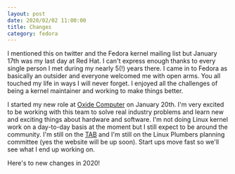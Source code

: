 ```yaml
---
layout: post
date: 2020/02/02 11:00:00
title: Changes
category: fedora
---
```

I mentioned this on twitter and the Fedora kernel mailing list but January 17th
was my last day at Red Hat. I can't express enough thanks to every single
person I met during my nearly 5(!) years there. I came in to Fedora as
basically an outsider and everyone welcomed me with open arms. You all
touched my life in ways I will never forget. I enjoyed all the challenges
of being a kernel maintainer and working to make things better.

I started my new role at [Oxide Computer](https://oxide.computer) on January
20th. I'm very excited to be working with this team to solve real industry
problems and learn new and exciting things about hardware and software. I'm
not doing Linux kernel work on a day-to-day basis at the moment but I still
expect to be around the community. I'm still on the [TAB](https://www.linuxfoundation.org/about/technical-advisory-board/)
and I'm still on the Linux Plumbers planning committee (yes the website will
be up soon). Start ups move fast so we'll see what I end up working on.

Here's to new changes in 2020!
